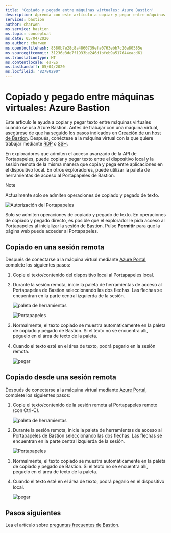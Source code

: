 ```yaml
---
title: 'Copiado y pegado entre máquinas virtuales: Azure Bastion'
description: Aprenda con este artículo a copiar y pegar entre máquinas virtuales de Azure al usar Bastion.
services: bastion
author: charwen
ms.service: bastion
ms.topic: conceptual
ms.date: 05/04/2020
ms.author: charwen
ms.openlocfilehash: 8580b7e28c8a4860739efa0763ebb7c20a80585e
ms.sourcegitcommit: 31236e3de7f1933be246d1bfeb9a517644eacd61
ms.translationtype: HT
ms.contentlocale: es-ES
ms.lasthandoff: 05/04/2020
ms.locfileid: "82780290"
---
```

# <a name="copy-and-paste-to-a-virtual-machine-azure-bastion"></a>Copiado y pegado entre máquinas virtuales: Azure Bastion

Este artículo le ayuda a copiar y pegar texto entre máquinas virtuales cuando se usa Azure Bastion. Antes de trabajar con una máquina virtual, asegúrese de que ha seguido los pasos indicados en [Creación de un host de Bastion](bastion-create-host-portal.md). Después, conéctese a la máquina virtual con la que quiere trabajar mediante [RDP](bastion-connect-vm-rdp.md) o [SSH](bastion-connect-vm-ssh.md).

En exploradores que admiten el acceso avanzado de la API de Portapapeles, puede copiar y pegar texto entre el dispositivo local y la sesión remota de la misma manera que copia y pega entre aplicaciones en el dispositivo local. En otros exploradores, puede utilizar la paleta de herramientas de acceso al Portapapeles de Bastion.

>[!NOTE]
>Actualmente solo se admiten operaciones de copiado y pegado de texto.
>

   ![Autorización del Portapapeles](./media/bastion-vm-manage/allow.png)

Solo se admiten operaciones de copiado y pegado de texto. En operaciones de copiado y pegado directo, es posible que el explorador le pida acceso al Portapapeles al inicializar la sesión de Bastion. Pulse **Permitir** para que la página web puede acceder al Portapapeles.

## <a name="copy-to-a-remote-session"></a><a name="to"></a>Copiado en una sesión remota

Después de conectarse a la máquina virtual mediante [Azure Portal](https://portal.azure.com), complete los siguientes pasos:

1. Copie el texto/contenido del dispositivo local al Portapapeles local.
1. Durante la sesión remota, inicie la paleta de herramientas de acceso al Portapapeles de Bastion seleccionando las dos flechas. Las flechas se encuentran en la parte central izquierda de la sesión.

   ![paleta de herramientas](./media/bastion-vm-manage/left.png)

   ![Portapapeles](./media/bastion-vm-manage/clipboard.png)
1. Normalmente, el texto copiado se muestra automáticamente en la paleta de copiado y pegado de Bastion. Si el texto no se encuentra allí, péguelo en el área de texto de la paleta.
1. Cuando el texto esté en el área de texto, podrá pegarlo en la sesión remota.

   ![pegar](./media/bastion-vm-manage/local.png)

## <a name="copy-from-a-remote-session"></a><a name="from"></a>Copiado desde una sesión remota

Después de conectarse a la máquina virtual mediante [Azure Portal](https://portal.azure.com), complete los siguientes pasos:

1. Copie el texto/contenido de la sesión remota al Portapapeles remoto (con Ctrl-C).

   ![paleta de herramientas](./media/bastion-vm-manage/remote.png)
1. Durante la sesión remota, inicie la paleta de herramientas de acceso al Portapapeles de Bastion seleccionando las dos flechas. Las flechas se encuentran en la parte central izquierda de la sesión.

   ![Portapapeles](./media/bastion-vm-manage/clipboard2.png)
1. Normalmente, el texto copiado se muestra automáticamente en la paleta de copiado y pegado de Bastion. Si el texto no se encuentra allí, péguelo en el área de texto de la paleta.
1. Cuando el texto esté en el área de texto, podrá pegarlo en el dispositivo local.

   ![pegar](./media/bastion-vm-manage/local2.png)
 
## <a name="next-steps"></a>Pasos siguientes

Lea el artículo sobre [preguntas frecuentes de Bastion](bastion-faq.md).
